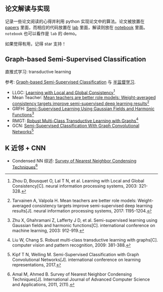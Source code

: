 ## 论文解读与实现

记录一些论文阅读的心得并利用 python 实现论文中的算法。论文被放置在 [papers](./papers/README.md) 里面，而相应的代码放置在 [lab](./notebook/lab/README.md) 里面，解读则放在 [notebook](./notebook/README.md) 里面。 `notebook` 也可以看作是 `lab` 的 demo。

如果觉得有用，记得 star 支持！

## Graph-based Semi-Supervised Classification

直推式学习: transductive learning

参考: [Graph-based Semi-Supervised Classification](https://paperswithcode.com/search?q=Graph-based+Semi-Supervised+Classification) 与 [半监督学习](https://www.cnblogs.com/kamekin/p/9683162.html).

- LLGC: [Learning with Local and Global Consistency](notebook/lgc.md)[^1]
- Mean Teacher: [Mean teachers are better role models: Weight-averaged consistency targets improve semi-supervised deep learning results](notebook/mean_teacher.md)[^2]
- GRFH: [Semi-Supervised Learning Using Gaussian Fields and Harmonic Functions](notebook/GRFH.md)[^3]
- RMGT: [Robust Multi-Class Transductive Learning with Graphs](notebook/RMGT.md)[^4]
- GCN: [Semi-Supervised Classification With Graph Convolutional Networks](notebook/GCN.md)[^5]

[^1]: Zhou D, Bousquet O, Lal T N, et al. Learning with Local and Global Consistency[C]. neural information processing systems, 2003: 321-328.
[^2]: Tarvainen A, Valpola H. Mean teachers are better role models: Weight-averaged consistency targets improve semi-supervised deep learning results[J]. neural information processing systems, 2017: 1195-1204.
[^3]: Zhu X, Ghahramani Z, Lafferty J D, et al. Semi-supervised learning using Gaussian fields and harmonic functions[C]. international conference on machine learning, 2003: 912-919.
[^4]: Liu W, Chang S. Robust multi-class transductive learning with graphs[C]. computer vision and pattern recognition, 2009: 381-388.
[^5]: Kipf T N, Welling M. Semi-Supervised Classification with Graph Convolutional Networks[J]. international conference on learning representations, 2017.

## K 近邻 + CNN

- Condensed NN 综述: [Survey of Nearest Neighbor Condensing Techniques](notebook/fcn_rule.md)[^6]

[^6]: Amal M, Ahmed B. Survey of Nearest Neighbor Condensing Techniques[J]. International Journal of Advanced Computer Science and Applications, 2011, 2(11).